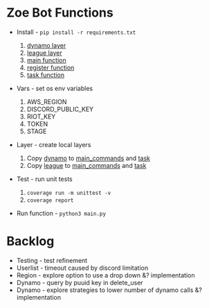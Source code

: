 # Zoe Bot Functions

- Install - `pip install -r requirements.txt`

  1. [dynamo layer](src/layers/dynamo)
  2. [league layer](src/layers/league)
  3. [main function](src/main)
  4. [register function](src/register)
  5. [task function](src/task)

- Vars - set os env variables

  1. AWS_REGION
  2. DISCORD_PUBLIC_KEY
  3. RIOT_KEY
  4. TOKEN
  5. STAGE

- Layer - create local layers

  1. Copy [dynamo](src/layers/dynamo/python/dynamo.py) to [main_commands](src/main/commands) and [task](src/task)
  2. Copy [league](src/layers/league/python/league.py) to [main_commands](src/main/commands) and [task](src/task)

- Test - run unit tests

  1. `coverage run -m unittest -v`
  2. `coverage report`

- Run function - `python3 main.py`

# Backlog

- Testing - test refinement
- Userlist - timeout caused by discord limitation
- Region - explore option to use a drop down &? implementation
- Dynamo - query by puuid key in delete_user
- Dynamo - explore strategies to lower number of dynamo calls &? implementation
